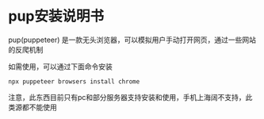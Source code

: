 # pup安装说明书

pup(puppeteer) 是一款无头浏览器，可以模拟用户手动打开网页，通过一些网站的反爬机制

如需使用，可以通过下面命令安装

```shell
npx puppeteer browsers install chrome
```

注意，此东西目前只有pc和部分服务器支持安装和使用，手机上海阔不支持，此类源都不能使用
